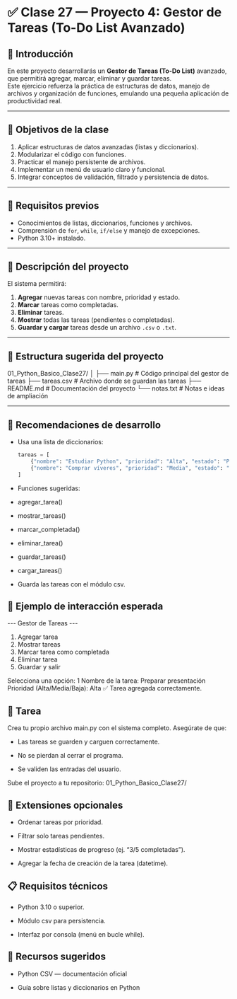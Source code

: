 # ✅ Clase 27 — Proyecto 4: Gestor de Tareas (To-Do List Avanzado)

## 📘 Introducción
En este proyecto desarrollarás un **Gestor de Tareas (To-Do List)** avanzado, que permitirá agregar, marcar, eliminar y guardar tareas.  
Este ejercicio refuerza la práctica de estructuras de datos, manejo de archivos y organización de funciones, emulando una pequeña aplicación de productividad real.

---

## 🎯 Objetivos de la clase
1. Aplicar estructuras de datos avanzadas (listas y diccionarios).  
2. Modularizar el código con funciones.  
3. Practicar el manejo persistente de archivos.  
4. Implementar un menú de usuario claro y funcional.  
5. Integrar conceptos de validación, filtrado y persistencia de datos.

---

## 🧠 Requisitos previos
- Conocimientos de listas, diccionarios, funciones y archivos.  
- Comprensión de `for`, `while`, `if/else` y manejo de excepciones.  
- Python 3.10+ instalado.

---

## 🧩 Descripción del proyecto
El sistema permitirá:
1. **Agregar** nuevas tareas con nombre, prioridad y estado.  
2. **Marcar** tareas como completadas.  
3. **Eliminar** tareas.  
4. **Mostrar** todas las tareas (pendientes o completadas).  
5. **Guardar y cargar** tareas desde un archivo `.csv` o `.txt`.

---

## 🧱 Estructura sugerida del proyecto

01_Python_Basico_Clase27/
│
├── main.py # Código principal del gestor de tareas
├── tareas.csv # Archivo donde se guardan las tareas
├── README.md # Documentación del proyecto
└── notas.txt # Notas e ideas de ampliación


---

## 🧰 Recomendaciones de desarrollo
- Usa una lista de diccionarios:
  ```python
  tareas = [
      {"nombre": "Estudiar Python", "prioridad": "Alta", "estado": "Pendiente"},
      {"nombre": "Comprar víveres", "prioridad": "Media", "estado": "Completada"}
  ]

- Funciones sugeridas:

- agregar_tarea()

- mostrar_tareas()

- marcar_completada()

- eliminar_tarea()

- guardar_tareas()

- cargar_tareas()

- Guarda las tareas con el módulo csv.

## 🧮 Ejemplo de interacción esperada

--- Gestor de Tareas ---

1. Agregar tarea
2. Mostrar tareas
3. Marcar tarea como completada
4. Eliminar tarea
5. Guardar y salir

Selecciona una opción: 1
Nombre de la tarea: Preparar presentación
Prioridad (Alta/Media/Baja): Alta
✅ Tarea agregada correctamente.

## 🚀 Tarea

Crea tu propio archivo main.py con el sistema completo.
Asegúrate de que:

- Las tareas se guarden y carguen correctamente.

- No se pierdan al cerrar el programa.

- Se validen las entradas del usuario.

Sube el proyecto a tu repositorio: 01_Python_Basico_Clase27/

## 📝 Extensiones opcionales

- Ordenar tareas por prioridad.

- Filtrar solo tareas pendientes.

- Mostrar estadísticas de progreso (ej. “3/5 completadas”).

- Agregar la fecha de creación de la tarea (datetime).

## 📋 Requisitos técnicos

- Python 3.10 o superior.

- Módulo csv para persistencia.

- Interfaz por consola (menú en bucle while).

## 🧩 Recursos sugeridos

- Python CSV — documentación oficial

- Guía sobre listas y diccionarios en Python